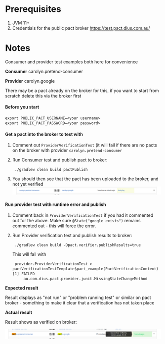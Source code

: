 # Prerequisites

1. JVM 11+
2. Credentials for the public pact broker https://test.pact.dius.com.au/

# Notes

Consumer and provider test examples both here for convenience

**Consumer** carolyn.pretend-consumer

**Provider** carolyn.google

There may be a pact already on the broker for this, if you want to start from scratch delete this via the broker first

#### Before you start

    export PUBLIC_PACT_USERNAME=<your username> 
    export PUBLIC_PACT_PASSWORD=<your password>

#### Get a pact into the broker to test with
1. Comment out `ProviderVerificationTest` (it will fail if there are no pacts on the broker with provider `carolyn.pretend-consumer`
2. Run Consumer test and publish pact to broker:

        ./gradlew clean build pactPublish
    
3. You should then see that the pact has been uploaded to the broker, and not yet verified
    ![consumer-pact-uploaded]

#### Run provider test with runtime error and publish
1. Comment back in `ProviderVerificationTest` if you had it commented out for the above. Make sure `@State("google exists")` remains commented out - this will force the error.
2. Run Provider verification test and publish results to broker:

        ./gradlew clean build -Dpact.verifier.publishResults=true
        
   This will fail with
   
        provider.ProviderVerificationTest > pactVerificationTestTemplate$pact_example(PactVerificationContext)[1] FAILED
            au.com.dius.pact.provider.junit.MissingStateChangeMethod

   
**Expected result**

Result displays as "not run" or "problem running test" or similar on pact broker - something to make
it clear that a verification has not taken place

**Actual result**

Result shows as verified on broker:

![incorrect-successfully-verified-flag]
     
 



[consumer-pact-uploaded]: consumer-pact-uploaded.png
[incorrect-successfully-verified-flag]: incorrect-successfully-verified-flag.png
